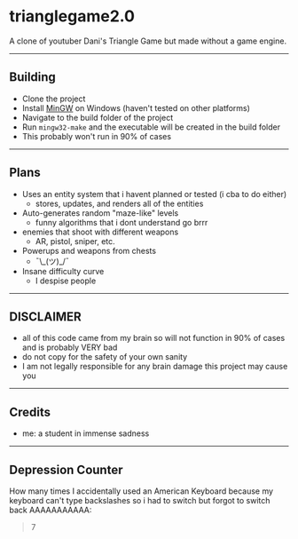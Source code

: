 
# trianglegame2.0

A clone of youtuber Dani's Triangle Game but made without a game engine.

___

## Building

- Clone the project
- Install [MinGW](https://www.mingw-w64.org/downloads/ 'Download MinGW') on Windows (haven't tested on other platforms)
- Navigate to the build folder of the project
- Run `mingw32-make` and the executable will be created in the build folder 
- This probably won't run in 90% of cases
  
___

## Plans

- Uses an entity system that i havent planned or tested (i cba to do either)
    - stores, updates, and renders all of the entities 
- Auto-generates random "maze-like" levels
    - funny algorithms that i dont understand go brrr
- enemies that shoot with different weapons
    - AR, pistol, sniper, etc.
- Powerups and weapons from chests
    - ¯\\\_(ツ)_/¯
- Insane difficulty curve
    - I despise people

___

## DISCLAIMER

- all of this code came from my brain so will not function in 90% of cases and is probably VERY bad
- do not copy for the safety of your own sanity
- I am not legally responsible for any brain damage this project may cause you
  
___

## Credits

- me: a student in immense sadness

___

## Depression Counter

How many times I accidentally used an American Keyboard because my keyboard can't type backslashes so i had to switch but forgot to switch back AAAAAAAAAAA:
> 7
